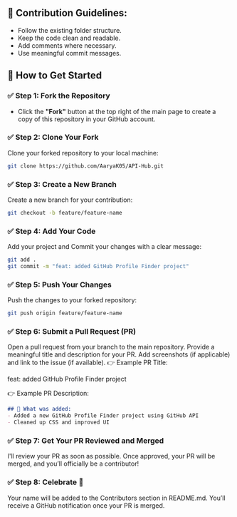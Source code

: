 ## 📌 Contribution Guidelines:
- Follow the existing folder structure.
- Keep the code clean and readable.
- Add comments where necessary.
- Use meaningful commit messages.

## 🚀 How to Get Started  
### ✅ Step 1: Fork the Repository  
- Click the **"Fork"** button at the top right of the main page to create a copy of this repository in your GitHub account.  

### ✅ Step 2: Clone Your Fork  
Clone your forked repository to your local machine:  
```bash
git clone https://github.com/AaryaK05/API-Hub.git
```

### ✅ Step 3: Create a New Branch
Create a new branch for your contribution:
```bash
git checkout -b feature/feature-name
```

### ✅ Step 4: Add Your Code
Add your project and Commit your changes with a clear message:
```bash
git add .
git commit -m "feat: added GitHub Profile Finder project"
```

### ✅ Step 5: Push Your Changes
Push the changes to your forked repository:
```bash
git push origin feature/feature-name
```

### ✅ Step 6: Submit a Pull Request (PR)
Open a pull request from your branch to the main repository.
Provide a meaningful title and description for your PR.
Add screenshots (if applicable) and link to the issue (if available).
👉 Example PR Title:

feat: added GitHub Profile Finder project

👉 Example PR Description:

```markdown
## 📝 What was added:
- Added a new GitHub Profile Finder project using GitHub API
- Cleaned up CSS and improved UI
```

### ✅ Step 7: Get Your PR Reviewed and Merged
I'll review your PR as soon as possible.
Once approved, your PR will be merged, and you’ll officially be a contributor!

### ✅ Step 8: Celebrate 🎉
Your name will be added to the Contributors section in README.md.
You’ll receive a GitHub notification once your PR is merged.
